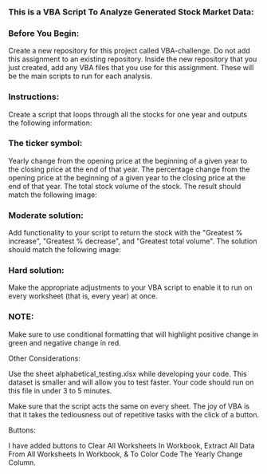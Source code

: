 ### This is a VBA Script To Analyze Generated Stock Market Data:

### Before You Begin:


  Create a new repository for this project called VBA-challenge.
  Do not add this assignment to an existing repository.
  Inside the new repository that you just created, add any VBA files that you use for this assignment. 
  These will be the main scripts to run for each analysis.


### Instructions:


  Create a script that loops through all the stocks for one year and outputs the following information:

### The ticker symbol:


  Yearly change from the opening price at the beginning of a given year to the closing price at the end of that year.
  The percentage change from the opening price at the beginning of a given year to the closing price at the end of that year.
  The total stock volume of the stock. The result should match the following image:

### Moderate solution:


  Add functionality to your script to return the stock with the "Greatest % increase", "Greatest % decrease", and "Greatest total volume". The solution should match the following image:

### Hard solution:


  Make the appropriate adjustments to your VBA script to enable it to run on every worksheet (that is, every year) at once.

### NOTE:


  Make sure to use conditional formatting that will highlight positive change in green and negative change in red.

Other Considerations:


  Use the sheet alphabetical_testing.xlsx while developing your code. This dataset is smaller and will allow you to test faster. Your code should run on this file in under 3 to 5 minutes.


Make sure that the script acts the same on every sheet. 
The joy of VBA is that it takes the tediousness out of repetitive tasks with the click of a button.

Buttons:


I have added buttons to Clear All Worksheets In Workbook, Extract All Data From All Worksheets In Workbook, & To Color Code The Yearly Change Column.
